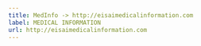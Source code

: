 ```yaml
---
title: MedInfo -> http://eisaimedicalinformation.com
label: MEDICAL INFORMATION
url: http://eisaimedicalinformation.com
---
```

